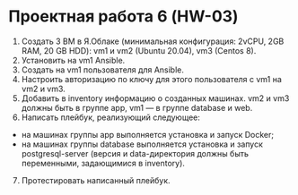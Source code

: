 # Проектная работа 6 (HW-03)

1. Создать 3 ВМ в Я.Облаке (минимальная конфигурация: 2vCPU, 2GB RAM, 20 GB HDD): vm1 и vm2 (Ubuntu 20.04), vm3 (Centos 8).
2. Установить на vm1 Ansible.
3. Создать на vm1 пользователя для Ansible.
4. Настроить авторизацию по ключу для этого пользователя с vm1 на vm2 и vm3.
5. Добавить в inventory информацию о созданных машинах. vm2 и vm3 должны быть в группе app, vm1 — в группе database и web.
6. Написать плейбук, реализующий следующее:
- на машинах группы app выполняется установка и запуск Docker;
- на машинах группы database выполняется установка и запуск postgresql-server (версия и data-директория должны быть переменными, задающимися в inventory).
7. Протестировать написанный плейбук.

